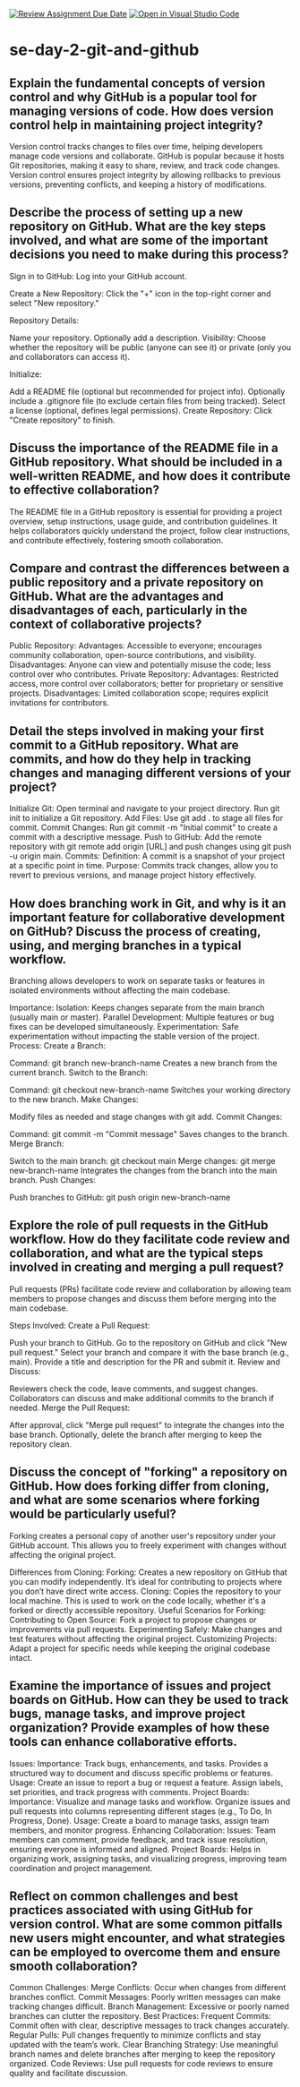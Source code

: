 [![Review Assignment Due Date](https://classroom.github.com/assets/deadline-readme-button-22041afd0340ce965d47ae6ef1cefeee28c7c493a6346c4f15d667ab976d596c.svg)](https://classroom.github.com/a/8wgCKhpZ)
[![Open in Visual Studio Code](https://classroom.github.com/assets/open-in-vscode-2e0aaae1b6195c2367325f4f02e2d04e9abb55f0b24a779b69b11b9e10269abc.svg)](https://classroom.github.com/online_ide?assignment_repo_id=15583817&assignment_repo_type=AssignmentRepo)
# se-day-2-git-and-github
## Explain the fundamental concepts of version control and why GitHub is a popular tool for managing versions of code. How does version control help in maintaining project integrity?
Version control tracks changes to files over time, helping developers manage code versions and collaborate. GitHub is popular because it hosts Git repositories, making it easy to share, review, and track code changes. Version control ensures project integrity by allowing rollbacks to previous versions, preventing conflicts, and keeping a history of modifications.

## Describe the process of setting up a new repository on GitHub. What are the key steps involved, and what are some of the important decisions you need to make during this process?
Sign in to GitHub: Log into your GitHub account.

Create a New Repository: Click the "+" icon in the top-right corner and select "New repository."

Repository Details:

Name your repository.
Optionally add a description.
Visibility: Choose whether the repository will be public (anyone can see it) or private (only you and collaborators can access it).

Initialize:

Add a README file (optional but recommended for project info).
Optionally include a .gitignore file (to exclude certain files from being tracked).
Select a license (optional, defines legal permissions).
Create Repository: Click "Create repository" to finish.

## Discuss the importance of the README file in a GitHub repository. What should be included in a well-written README, and how does it contribute to effective collaboration?
The README file in a GitHub repository is essential for providing a project overview, setup instructions, usage guide, and contribution guidelines. It helps collaborators quickly understand the project, follow clear instructions, and contribute effectively, fostering smooth collaboration.

## Compare and contrast the differences between a public repository and a private repository on GitHub. What are the advantages and disadvantages of each, particularly in the context of collaborative projects?
Public Repository:
Advantages: Accessible to everyone; encourages community collaboration, open-source contributions, and visibility.
Disadvantages: Anyone can view and potentially misuse the code; less control over who contributes.
Private Repository:
Advantages: Restricted access, more control over collaborators; better for proprietary or sensitive projects.
Disadvantages: Limited collaboration scope; requires explicit invitations for contributors.

## Detail the steps involved in making your first commit to a GitHub repository. What are commits, and how do they help in tracking changes and managing different versions of your project?
Initialize Git: Open terminal and navigate to your project directory. Run git init to initialize a Git repository.
Add Files: Use git add . to stage all files for commit.
Commit Changes: Run git commit -m "Initial commit" to create a commit with a descriptive message.
Push to GitHub: Add the remote repository with git remote add origin [URL] and push changes using git push -u origin main.
Commits:
Definition: A commit is a snapshot of your project at a specific point in time.
Purpose: Commits track changes, allow you to revert to previous versions, and manage project history effectively.

## How does branching work in Git, and why is it an important feature for collaborative development on GitHub? Discuss the process of creating, using, and merging branches in a typical workflow.
Branching allows developers to work on separate tasks or features in isolated environments without affecting the main codebase.

Importance:
Isolation: Keeps changes separate from the main branch (usually main or master).
Parallel Development: Multiple features or bug fixes can be developed simultaneously.
Experimentation: Safe experimentation without impacting the stable version of the project.
Process:
Create a Branch:

Command: git branch new-branch-name
Creates a new branch from the current branch.
Switch to the Branch:

Command: git checkout new-branch-name
Switches your working directory to the new branch.
Make Changes:

Modify files as needed and stage changes with git add.
Commit Changes:

Command: git commit -m "Commit message"
Saves changes to the branch.
Merge Branch:

Switch to the main branch: git checkout main
Merge changes: git merge new-branch-name
Integrates the changes from the branch into the main branch.
Push Changes:

Push branches to GitHub: git push origin new-branch-name

## Explore the role of pull requests in the GitHub workflow. How do they facilitate code review and collaboration, and what are the typical steps involved in creating and merging a pull request?
Pull requests (PRs) facilitate code review and collaboration by allowing team members to propose changes and discuss them before merging into the main codebase.

Steps Involved:
Create a Pull Request:

Push your branch to GitHub.
Go to the repository on GitHub and click "New pull request."
Select your branch and compare it with the base branch (e.g., main).
Provide a title and description for the PR and submit it.
Review and Discuss:

Reviewers check the code, leave comments, and suggest changes.
Collaborators can discuss and make additional commits to the branch if needed.
Merge the Pull Request:

After approval, click "Merge pull request" to integrate the changes into the base branch.
Optionally, delete the branch after merging to keep the repository clean.

## Discuss the concept of "forking" a repository on GitHub. How does forking differ from cloning, and what are some scenarios where forking would be particularly useful?
Forking creates a personal copy of another user's repository under your GitHub account. This allows you to freely experiment with changes without affecting the original project.

Differences from Cloning:
Forking: Creates a new repository on GitHub that you can modify independently. It’s ideal for contributing to projects where you don’t have direct write access.
Cloning: Copies the repository to your local machine. This is used to work on the code locally, whether it's a forked or directly accessible repository.
Useful Scenarios for Forking:
Contributing to Open Source: Fork a project to propose changes or improvements via pull requests.
Experimenting Safely: Make changes and test features without affecting the original project.
Customizing Projects: Adapt a project for specific needs while keeping the original codebase intact.

## Examine the importance of issues and project boards on GitHub. How can they be used to track bugs, manage tasks, and improve project organization? Provide examples of how these tools can enhance collaborative efforts.
Issues:
Importance: Track bugs, enhancements, and tasks. Provides a structured way to document and discuss specific problems or features.
Usage: Create an issue to report a bug or request a feature. Assign labels, set priorities, and track progress with comments.
Project Boards:
Importance: Visualize and manage tasks and workflow. Organize issues and pull requests into columns representing different stages (e.g., To Do, In Progress, Done).
Usage: Create a board to manage tasks, assign team members, and monitor progress.
Enhancing Collaboration:
Issues: Team members can comment, provide feedback, and track issue resolution, ensuring everyone is informed and aligned.
Project Boards: Helps in organizing work, assigning tasks, and visualizing progress, improving team coordination and project management.

## Reflect on common challenges and best practices associated with using GitHub for version control. What are some common pitfalls new users might encounter, and what strategies can be employed to overcome them and ensure smooth collaboration?
Common Challenges:
Merge Conflicts: Occur when changes from different branches conflict.
Commit Messages: Poorly written messages can make tracking changes difficult.
Branch Management: Excessive or poorly named branches can clutter the repository.
Best Practices:
Frequent Commits: Commit often with clear, descriptive messages to track changes accurately.
Regular Pulls: Pull changes frequently to minimize conflicts and stay updated with the team’s work.
Clear Branching Strategy: Use meaningful branch names and delete branches after merging to keep the repository organized.
Code Reviews: Use pull requests for code reviews to ensure quality and facilitate discussion.
